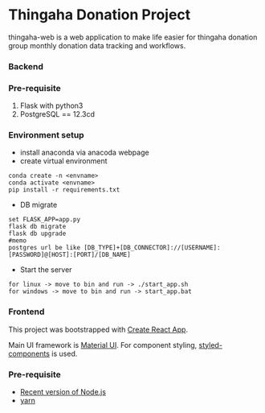 # Thingaha Donation Project

thingaha-web is a web application to make life easier for thingaha donation group monthly donation data tracking and workflows.


### Backend

### Pre-requisite
1. Flask with python3
2. PostgreSQL == 12.3cd

### Environment setup
- install anaconda via anacoda webpage
-  create virtual environment 
```buildoutcfg
conda create -n <envname>
conda activate <envname>
pip install -r requirements.txt
```
- DB migrate
```buildoutcfg
set FLASK_APP=app.py
flask db migrate
flask db upgrade
#memo
postgres url be like [DB_TYPE]+[DB_CONNECTOR]://[USERNAME]:[PASSWORD]@[HOST]:[PORT]/[DB_NAME]
```
- Start the server
```buildoutcfg
for linux -> move to bin and run -> ./start_app.sh
for windows -> move to bin and run -> start_app.bat
```

### Frontend

This project was bootstrapped with [Create React App](https://github.com/facebook/create-react-app).

Main UI framework is [Material UI](https://material-ui.com/). For component styling, [styled-components](https://styled-components.com/) is used.

### Pre-requisite

- [Recent version of Node.js](https://nodejs.org)
- [yarn](https://yarnpkg.com/)

